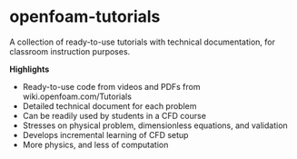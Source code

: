 # openfoam-tutorials

A collection of ready-to-use tutorials with technical documentation, for classroom instruction purposes.

**Highlights**
  * Ready-to-use code from videos and PDFs from wiki.openfoam.com/Tutorials
  * Detailed technical document for each problem
  * Can be readily used by students in a CFD course
  * Stresses on physical problem, dimensionless equations, and validation
  * Develops incremental learning of CFD setup
  * More physics, and less of computation
